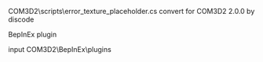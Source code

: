 COM3D2\scripts\error_texture_placeholder.cs convert for COM3D2 2.0.0 by discode  

BepInEx plugin  

input COM3D2\BepInEx\plugins